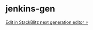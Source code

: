 # jenkins-gen

[Edit in StackBlitz next generation editor ⚡️](https://stackblitz.com/~/github.com/bout0047/jenkins-gen)